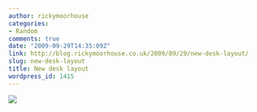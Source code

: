 ```yaml
---
author: rickymoorhouse
categories:
- Random
comments: true
date: "2009-09-29T14:35:09Z"
link: http://blog.rickymoorhouse.co.uk/2009/09/29/new-desk-layout/
slug: new-desk-layout
title: New desk layout
wordpress_id: 1415
---
```


[![](http://rickymoorhouse.files.wordpress.com/2009/09/dsc01646.jpg?w=300)](http://rickymoorhouse.files.wordpress.com/2009/09/dsc01646.jpg)
